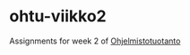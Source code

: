 # ohtu-viikko2

Assignments for week 2 of [Ohjelmistotuotanto](https://github.com/mluukkai/Ohjelmistotuotanto2018)
